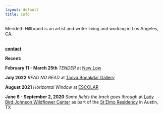 ```yaml
---
layout: default
title: Info
---
```


Merideth Hillbrand is an artist and writer living and working in Los Angeles, CA.

<br>**<a href="mailto:merideth.hillbrand@gmail.com">contact</a>**

**Recent:**

**February 11 - March 25th** *TENDER* at <a href="https://www.newlow.info">New Low</a>

**July 2022** *READ NO READ* at <a href="https://www.tanyabonakdargallery.com/exhibitions/656-read-no-read-organized-by-lisa-williamson-tanya-bonakdar-gallery-los-angeles/">Tanya Bonakdar Gallery</a>

**August 2021** *Horizontal Window* at <a href="http://escolar.center/">ESCOLAR</a>

**June 6 - September 2, 2020** *Some fields the track goes through* at <a href="https://www.wildflower.org/pressroom/artist-in-residence-merideth-hillbrands-work-on-display-through-september-2020">Lady Bird Johnson Wildflower Center</a> as part of the <a href="https://art.utexas.edu/news/merideth-hillbrand-selected-2019-st-elmo-arts-residency-fellow">St Elmo Residency</a> in Austin, TX
